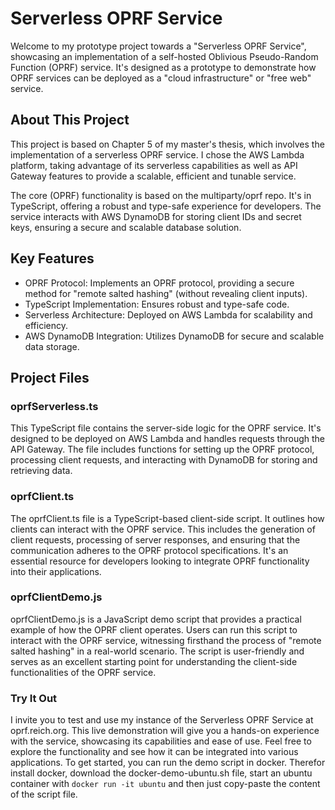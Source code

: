 # Serverless OPRF Service

Welcome to my prototype project towards a "Serverless OPRF Service", showcasing an implementation of a self-hosted Oblivious Pseudo-Random Function (OPRF) service. 
It's designed as a prototype to demonstrate how OPRF services can be deployed as a "cloud infrastructure" or "free web" service.

## About This Project

This project is based on Chapter 5 of my master's thesis, which involves the implementation of a serverless OPRF service.
I chose the AWS Lambda platform, taking advantage of its serverless capabilities as well as API Gateway features to provide a scalable, efficient and tunable service.

The core (OPRF) functionality is based on the multiparty/oprf repo.
It's in TypeScript, offering a robust and type-safe experience for developers. 
The service interacts with AWS DynamoDB for storing client IDs and secret keys, ensuring a secure and scalable database solution.

## Key Features
* OPRF Protocol: Implements an OPRF protocol, providing a secure method for "remote salted hashing" (without revealing client inputs).
* TypeScript Implementation: Ensures robust and type-safe code.
* Serverless Architecture: Deployed on AWS Lambda for scalability and efficiency.
* AWS DynamoDB Integration: Utilizes DynamoDB for secure and scalable data storage.

## Project Files

### oprfServerless.ts

This TypeScript file contains the server-side logic for the OPRF service. It's designed to be deployed on AWS Lambda and handles requests through the API Gateway. The file includes functions for setting up the OPRF protocol, processing client requests, and interacting with DynamoDB for storing and retrieving data.

### oprfClient.ts

The oprfClient.ts file is a TypeScript-based client-side script. It outlines how clients can interact with the OPRF service. This includes the generation of client requests, processing of server responses, and ensuring that the communication adheres to the OPRF protocol specifications. It's an essential resource for developers looking to integrate OPRF functionality into their applications.

### oprfClientDemo.js

oprfClientDemo.js is a JavaScript demo script that provides a practical example of how the OPRF client operates. Users can run this script to interact with the OPRF service, witnessing firsthand the process of "remote salted hashing" in a real-world scenario. The script is user-friendly and serves as an excellent starting point for understanding the client-side functionalities of the OPRF service.

### Try It Out
I invite you to test and use my instance of the Serverless OPRF Service at oprf.reich.org. This live demonstration will give you a hands-on experience with the service, showcasing its capabilities and ease of use. Feel free to explore the functionality and see how it can be integrated into various applications. To get started, you can run the demo script in docker. Therefor install docker, download the docker-demo-ubuntu.sh file, start an ubuntu container with `docker run -it ubuntu` and then just copy-paste the content of the script file.

